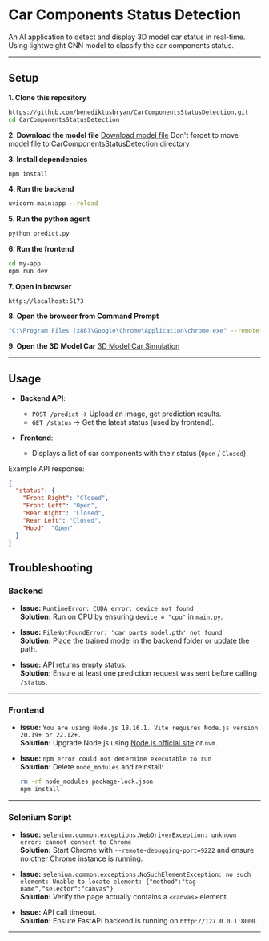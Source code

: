 # Car Components Status Detection

An AI application to detect and display 3D model car status in real-time. Using lightweight CNN model to classify the car components status.

---

## Setup

**1. Clone this repository**
   ```bash
   https://github.com/benediktusbryan/CarComponentsStatusDetection.git
   cd CarComponentsStatusDetection
   ```

**2. Download the model file**
   [Download model file](https://drive.google.com/file/d/1OQAYN74HhhgoTGMXecnAx4FzJS-BP7Fx/view?usp=sharing)
   Don't forget to move model file to CarComponentsStatusDetection directory

**3. Install dependencies**
   ```bash
   npm install
   ```

**4. Run the backend**
   ```bash
   uvicorn main:app --reload
   ```

**5. Run the python agent**
   ```bash
   python predict.py
   ```

**6. Run the frontend**
   ```bash
   cd my-app
   npm run dev
   ```

**7. Open in browser**  
   ```
   http://localhost:5173
   ```

**8. Open the browser from Command Prompt**
   ```bash
   "C:\Program Files (x86)\Google\Chrome\Application\chrome.exe" --remote-debugging-port=9222 --user-data-dir="C:/ChromeDebug"
   ```

**9. Open the 3D Model Car**
   [3D Model Car Simulation](https://euphonious-concha-ab5c5d.netlify.app/)

---

## Usage

- **Backend API**:
  - `POST /predict` → Upload an image, get prediction results.
  - `GET /status` → Get the latest status (used by frontend).

- **Frontend**:
  - Displays a list of car components with their status (`Open` / `Closed`).

Example API response:
```json
{
  "status": {
    "Front Right": "Closed",
    "Front Left": "Open",
    "Rear Right": "Closed",
    "Rear Left": "Closed",
    "Hood": "Open"
  }
}
```

## Troubleshooting

### Backend
- **Issue:** `RuntimeError: CUDA error: device not found`  
  **Solution:** Run on CPU by ensuring `device = "cpu"` in `main.py`.

- **Issue:** `FileNotFoundError: 'car_parts_model.pth' not found`  
  **Solution:** Place the trained model in the backend folder or update the path.

- **Issue:** API returns empty status.  
  **Solution:** Ensure at least one prediction request was sent before calling `/status`.

---

### Frontend
- **Issue:** `You are using Node.js 18.16.1. Vite requires Node.js version 20.19+ or 22.12+.`  
  **Solution:** Upgrade Node.js using [Node.js official site](https://nodejs.org) or `nvm`.

- **Issue:** `npm error could not determine executable to run`  
  **Solution:** Delete `node_modules` and reinstall:
  ```bash
  rm -rf node_modules package-lock.json
  npm install
  ```

---

### Selenium Script
- **Issue:** `selenium.common.exceptions.WebDriverException: unknown error: cannot connect to Chrome`  
  **Solution:** Start Chrome with `--remote-debugging-port=9222` and ensure no other Chrome instance is running.

- **Issue:** `selenium.common.exceptions.NoSuchElementException: no such element: Unable to locate element: {"method":"tag name","selector":"canvas"}`  
  **Solution:** Verify the page actually contains a `<canvas>` element.

- **Issue:** API call timeout.  
  **Solution:** Ensure FastAPI backend is running on `http://127.0.0.1:8000`.

---
